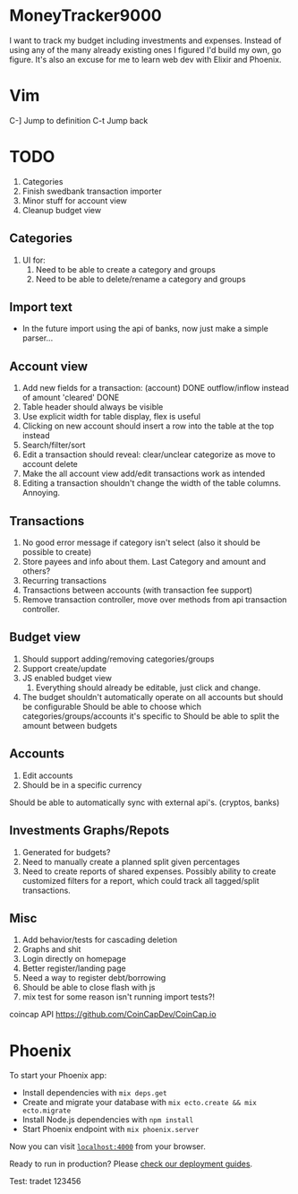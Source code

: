 # MoneyTracker9000

I want to track my budget including investments and expenses. Instead of using any of the many already existing ones I figured I'd build my own, go figure. It's also an excuse for me to learn web dev with Elixir and Phoenix.

# Vim

C-]     Jump to definition
C-t     Jump back

# TODO
1. Categories
1. Finish swedbank transaction importer
1. Minor stuff for account view
1. Cleanup budget view

## Categories
1. UI for:
    1. Need to be able to create a category and groups
    1. Need to be able to delete/rename a category and groups

## Import text
* In the future import using the api of banks, now just make a simple parser...

## Account view
1. Add new fields for a transaction:
    (account)                           DONE
    outflow/inflow instead of amount
    'cleared'                           DONE
1. Table header should always be visible
1. Use explicit width for table display, flex is useful
1. Clicking on new account should insert a row into the table at the top instead
1. Search/filter/sort
1. Edit a transaction should reveal:
    clear/unclear
    categorize as
    move to account
    delete
1. Make the all account view add/edit transactions work as intended
1. Editing a transaction shouldn't change the width of the table columns. Annoying.

## Transactions
1. No good error message if category isn't select (also it should be possible to create)
1. Store payees and info about them. Last Category and amount and others?
1. Recurring transactions
1. Transactions between accounts (with transaction fee support)
1. Remove transaction controller, move over methods from api transaction controller.

## Budget view
1. Should support adding/removing categories/groups
1. Support create/update
1. JS enabled budget view
    1. Everything should already be editable, just click and change.
1. The budget shouldn't automatically operate on all accounts but should be configurable
    Should be able to choose which categories/groups/accounts it's specific to
    Should be able to split the amount between budgets

## Accounts
1. Edit accounts
1. Should be in a specific currency

Should be able to automatically sync with external api's. (cryptos, banks)

## Investments Graphs/Repots
1. Generated for budgets?
1. Need to manually create a planned split given percentages
1. Need to create reports of shared expenses.
    Possibly ability to create customized filters for a report, which could track all tagged/split transactions.

## Misc
1. Add behavior/tests for cascading deletion
1. Graphs and shit
1. Login directly on homepage
1. Better register/landing page
1. Need a way to register debt/borrowing
1. Should be able to close flash with js
1. mix test for some reason isn't running import tests?!

coincap API <https://github.com/CoinCapDev/CoinCap.io>

# Phoenix

To start your Phoenix app:

  * Install dependencies with `mix deps.get`
  * Create and migrate your database with `mix ecto.create && mix ecto.migrate`
  * Install Node.js dependencies with `npm install`
  * Start Phoenix endpoint with `mix phoenix.server`

Now you can visit [`localhost:4000`](http://localhost:4000) from your browser.

Ready to run in production? Please [check our deployment guides](http://www.phoenixframework.org/docs/deployment).

Test: tradet 123456

